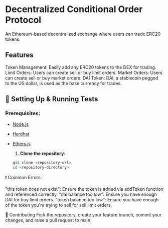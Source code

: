 <h1>Decentralized Conditional Order Protocol</h1>

An Ethereum-based decentralized exchange where users can trade ERC20 tokens.

<h2>Features</h2>

Token Management: Easily add any ERC20 tokens to the DEX for trading.
Limit Orders: Users can create sell or buy limit orders.
Market Orders: Users can create sell or buy market orders.
DAI Token: DAI, a stablecoin pegged to the US dollar, is used as the base currency for trades.

## 🔧 Setting Up & Running Tests

### Prerequisites:
- [Node.js](https://nodejs.org/)
- [Hardhat](https://hardhat.org/)
- [Ethers.js](https://docs.ethers.io/v5/)

  1. **Clone the repository**:
   ```bash
   git clone <repository-url>
   cd <repository-directory>

❗ Common Errors:

"this token does not exist": Ensure the token is added via addToken function and referenced correctly.
"dai balance too low": Ensure you have enough DAI for buy limit orders.
"token balance too low": Ensure you have enough of the token you're trying to sell for sell limit orders.

🤝 Contributing
Fork the repository, create your feature branch, commit your changes, and raise a pull request to main.
   
   
